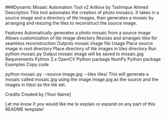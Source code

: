 ###Dynamic Mosaic Automation Tool v2 Artkive
by Tashrique Ahmed
Description
This tool automates the creation of photo mosaics. It takes in a source image and a directory of tile images, then generates a mosaic by arranging and resizing the tiles to reconstruct the source image.

Features
Automatically generates a photo mosaic from a source image
Allows customization of tile image directory
Resizes and arranges tiles for seamless reconstruction
Outputs mosaic image file
Usage
Place source image in root directory
Place directory of tile images in tiles directory
Run python mosaic.py
Output mosaic image will be saved to mosaic.jpg
Requirements
Python 3.x
OpenCV Python package
NumPy Python package
Examples
Copy code

python mosaic.py --source image.jpg --tiles tiles/
This will generate a mosaic called mosaic.jpg using the image image.jpg as the source and the images in tiles/ as the tile set.

Credits
Created by [Your Name]

Let me know if you would like me to explain or expand on any part of this README template!
